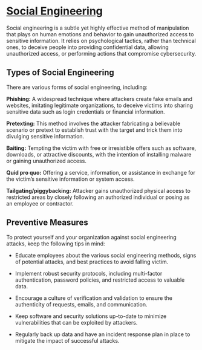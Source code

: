 # [Social Engineering](https://www.youtube.com/watch?v=NekjERW5PsM&pp=ygUqc29jaWFsIGVuZ2luZWVyaW5nIGF0dGFjayBVU0lORyBLQUxJIExJTlVY)
Social engineering is a subtle yet highly effective method of manipulation that plays on human emotions and behavior to gain unauthorized access to sensitive information. It relies on psychological tactics, rather than technical ones, to deceive people into providing confidential data, allowing unauthorized access, or performing actions that compromise cybersecurity.

## Types of Social Engineering
There are various forms of social engineering, including:

**Phishing:** A widespread technique where attackers create fake emails and websites, imitating legitimate organizations, to deceive victims into sharing sensitive data such as login credentials or financial information.

**Pretexting:** This method involves the attacker fabricating a believable scenario or pretext to establish trust with the target and trick them into divulging sensitive information.

**Baiting:** Tempting the victim with free or irresistible offers such as software, downloads, or attractive discounts, with the intention of installing malware or gaining unauthorized access.

**Quid pro quo:** Offering a service, information, or assistance in exchange for the victim’s sensitive information or system access.

**Tailgating/piggybacking:** Attacker gains unauthorized physical access to restricted areas by closely following an authorized individual or posing as an employee or contractor.

## Preventive Measures
To protect yourself and your organization against social engineering attacks, keep the following tips in mind:

* Educate employees about the various social engineering methods, signs of potential attacks, and best practices to avoid falling victim.

* Implement robust security protocols, including multi-factor authentication, password policies, and restricted access to valuable data.

* Encourage a culture of verification and validation to ensure the authenticity of requests, emails, and communication.

* Keep software and security solutions up-to-date to minimize vulnerabilities that can be exploited by attackers.

* Regularly back up data and have an incident response plan in place to mitigate the impact of successful attacks.